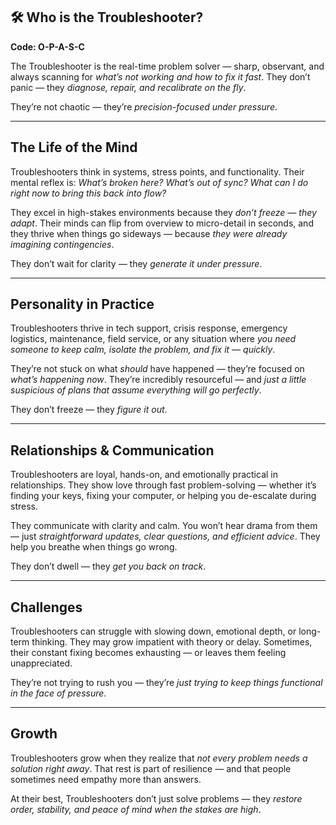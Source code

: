 ## 🛠️ Who is the Troubleshooter?  
**Code: O-P-A-S-C**

The Troubleshooter is the real-time problem solver — sharp, observant, and always scanning for *what’s not working and how to fix it fast*. They don’t panic — they *diagnose, repair, and recalibrate on the fly*.

They’re not chaotic — they’re *precision-focused under pressure*.

---

## The Life of the Mind

Troubleshooters think in systems, stress points, and functionality. Their mental reflex is: *What’s broken here? What’s out of sync? What can I do right now to bring this back into flow?*

They excel in high-stakes environments because they *don’t freeze — they adapt*. Their minds can flip from overview to micro-detail in seconds, and they thrive when things go sideways — because *they were already imagining contingencies*.

They don’t wait for clarity — they *generate it under pressure*.

---

## Personality in Practice

Troubleshooters thrive in tech support, crisis response, emergency logistics, maintenance, field service, or any situation where *you need someone to keep calm, isolate the problem, and fix it — quickly*.

They’re not stuck on what *should* have happened — they’re focused on *what’s happening now*. They’re incredibly resourceful — and *just a little suspicious of plans that assume everything will go perfectly*.

They don’t freeze — they *figure it out*.

---

## Relationships & Communication

Troubleshooters are loyal, hands-on, and emotionally practical in relationships. They show love through fast problem-solving — whether it’s finding your keys, fixing your computer, or helping you de-escalate during stress.

They communicate with clarity and calm. You won’t hear drama from them — just *straightforward updates, clear questions, and efficient advice*. They help you breathe when things go wrong.

They don’t dwell — they *get you back on track*.

---

## Challenges

Troubleshooters can struggle with slowing down, emotional depth, or long-term thinking. They may grow impatient with theory or delay. Sometimes, their constant fixing becomes exhausting — or leaves them feeling unappreciated.

They’re not trying to rush you — they’re *just trying to keep things functional in the face of pressure*.

---

## Growth

Troubleshooters grow when they realize that *not every problem needs a solution right away*. That rest is part of resilience — and that people sometimes need empathy more than answers.

At their best, Troubleshooters don’t just solve problems — they *restore order, stability, and peace of mind when the stakes are high*.
